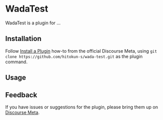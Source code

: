 # WadaTest

WadaTest is a plugin for ...

## Installation

Follow [Install a Plugin](https://meta.discourse.org/t/install-a-plugin/19157)
how-to from the official Discourse Meta, using `git clone https://github.com/hitokun-s/wada-test.git`
as the plugin command.

## Usage

## Feedback

If you have issues or suggestions for the plugin, please bring them up on
[Discourse Meta](https://meta.discourse.org).
